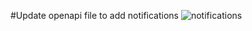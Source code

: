 #Update openapi file to add notifications
![notifications](https://user-images.githubusercontent.com/17748375/222576788-8f91cc74-b949-4b31-b89e-3219fbbde727.png)

